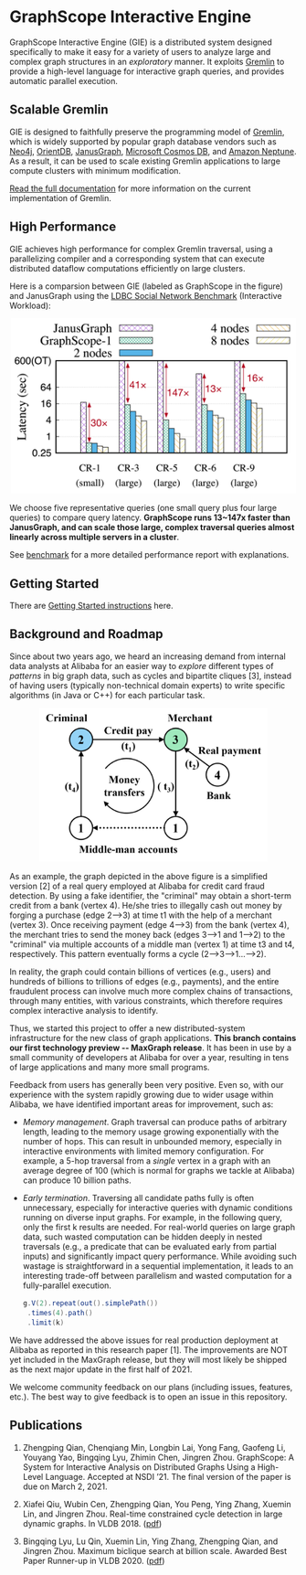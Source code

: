 # GraphScope Interactive Engine

GraphScope Interactive Engine (GIE) is a distributed system designed specifically to make it easy for a variety of users to analyze large and complex graph structures in an *exploratory* manner.  It exploits [Gremlin](http://tinkerpop.apache.org/) to provide a high-level language for interactive graph queries, and provides automatic parallel execution.


## Scalable Gremlin

GIE is designed to faithfully preserve the programming model of [Gremlin](http://tinkerpop.apache.org/), which is widely supported by popular graph database vendors such as [Neo4j](https://neo4j.com/), [OrientDB](https://www.orientdb.org/), [JanusGraph](https://janusgraph.org/), [Microsoft Cosmos DB](https://azure.microsoft.com/en-us/services/cosmos-db/), and [Amazon Neptune](https://aws.amazon.com/neptune/).  As a result, it can be used to scale existing Gremlin applications to large compute clusters with minimum modification.

[Read the full documentation](https://graphscope.io/docs/graphscope/interactive_engine.html) for more information on the current implementation of Gremlin.


## High Performance

GIE achieves high performance for complex Gremlin traversal, using a parallelizing compiler and a corresponding system that can execute distributed dataflow computations efficiently on large clusters.

Here is a comparsion between GIE (labeled as GraphScope in the figure) and JanusGraph using the [LDBC Social Network Benchmark](http://ldbcouncil.org/benchmarks/snb) (Interactive Workload):

<div align="center">
    <img src="benchmark/figures/summary.jpg" width="500" alt="summary-perf">
</div>

We choose five representative queries (one small query plus four large queries) to compare query latency.  **GraphScope runs 13~147x faster than JanusGraph, and can scale those large, complex traversal queries almost linearly across multiple servers in a cluster**.

See [benchmark](benchmark) for a more detailed performance report with explanations.


## Getting Started

There are [Getting Started instructions](https://graphscope.io/docs/interactive_engine.html) here.


## <a name="background_roadmap"></a>Background and Roadmap

Since about two years ago, we heard an increasing demand from internal data analysts at Alibaba for an easier way to *explore* different types of *patterns* in big graph data, such as cycles and bipartite cliques [3], instead of having users (typically non-technical domain experts) to write specific algorithms (in Java or C++) for each particular task.

<div align="center">
    <img src="../docs/images/cycle_detection.png" width="400" alt="An example graph model for fraud detection.">
</div>

As an example, the graph depicted in the above figure is a simplified version [2] of a real query employed at Alibaba for credit card fraud detection.  By using a fake identifier, the "criminal" may obtain a short-term credit from a bank (vertex 4). He/she tries to illegally cash out money by forging a purchase (edge 2-->3) at time t1 with the help of a merchant (vertex 3).  Once receiving payment (edge 4-->3) from the bank (vertex 4), the merchant tries to send the money back (edges 3-->1 and 1-->2) to the "criminal" via multiple accounts of a middle man (vertex 1) at time t3 and t4, respectively.  This pattern eventually forms a cycle (2-->3-->1...-->2).

In reality, the graph could contain billions of vertices (e.g., users) and hundreds of billions to trillions of edges (e.g., payments), and the entire fraudulent process can involve much more complex chains of transactions, through many entities, with various constraints, which therefore requires complex interactive analysis to identify.

Thus, we started this project to offer a new distributed-system infrastructure for the new class of graph applications.  **This branch contains our first technology preview -- MaxGraph release**.  It has been in use by a small community of developers at Alibaba for over a year, resulting in tens of large applications and many more small programs.

Feedback from users has generally been very positive.  Even so, with our experience with the system rapidly growing due to wider usage within Alibaba, we have identified important areas for improvement, such as:

* *Memory management*. Graph traversal can produce paths of arbitrary length, leading to the memory usage growing exponentially with the number of hops.  This can result in unbounded memory, especially in interactive environments with limited memory configuration.  For example, a 5-hop traversal from a *single* vertex in a graph with an average degree of 100 (which is normal for graphs we tackle at Alibaba) can produce 10 billion paths.

* *Early termination*. Traversing all candidate paths fully is often unnecessary, especially for interactive queries with dynamic conditions running on diverse input graphs.  For example, in the following query, only the first k results are needed.  For real-world queries on large graph data, such wasted computation can be hidden deeply in nested traversals (e.g., a predicate that can be evaluated early from partial inputs) and significantly impact query performance.  While avoiding such wastage is straightforward in a sequential implementation, it leads to an interesting trade-off between parallelism and wasted computation for a fully-parallel execution.

    ```java
    g.V(2).repeat(out().simplePath())
     .times(4).path()
     .limit(k)
    ```

We have addressed the above issues for real production deployment at Alibaba as reported in this research paper [1].  The improvements are NOT yet included in the MaxGraph release, but they will most likely be shipped as the next major update in the first half of 2021.

We welcome community feedback on our plans (including issues, features, etc.).  The best way to give feedback is to open an issue in this repository.


## Publications

1. Zhengping Qian, Chenqiang Min, Longbin Lai, Yong Fang, Gaofeng Li, Youyang Yao, Bingqing Lyu, Zhimin Chen, Jingren Zhou.  GraphScope: A System for Interactive Analysis on Distributed Graphs Using a High-Level Language.  Accepted at NSDI ’21.  The final version of the paper is due on March 2, 2021.

2. Xiafei Qiu, Wubin Cen, Zhengping Qian, You Peng, Ying Zhang, Xuemin Lin, and Jingren Zhou.  Real-time constrained cycle detection in large dynamic graphs.  In VLDB 2018. ([pdf](http://www.vldb.org/pvldb/vol11/p1876-qiu.pdf))

3. Bingqing Lyu, Lu Qin, Xuemin Lin, Ying Zhang, Zhengping Qian, and Jingren Zhou.  Maximum biclique search at billion scale.  Awarded Best Paper Runner-up in VLDB 2020. ([pdf](http://www.vldb.org/pvldb/vol13/p1359-lyu.pdf))